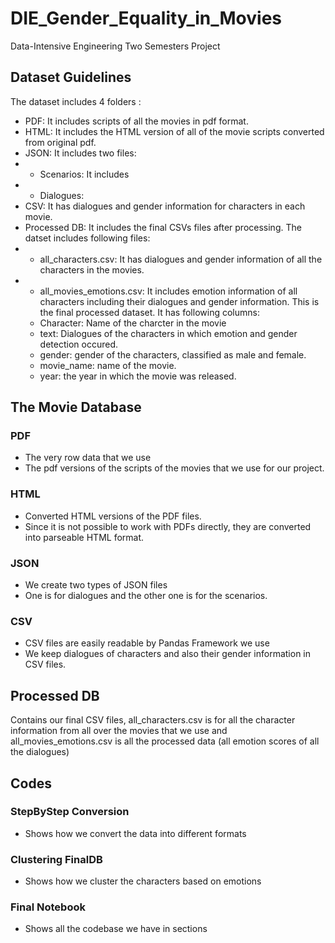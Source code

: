 # DIE_Gender_Equality_in_Movies
Data-Intensive Engineering Two Semesters Project

## Dataset Guidelines
The dataset includes 4 folders :
* PDF: It includes scripts of all the movies in pdf format.
* HTML: It includes the HTML version of all of the movie scripts converted from original pdf. 
* JSON: It includes two files:
* * Scenarios: It includes 
* * Dialogues: 
* CSV: It has dialogues and gender information for characters in each movie.
* Processed DB: It includes the final CSVs files after processing. The datset includes following files:
* * all_characters.csv: It has dialogues and gender information of all the characters in the movies.
* * all_movies_emotions.csv: It includes emotion information of all characters including their dialogues and gender information. This is the final processed dataset. It has following columns:
  * Character: Name of the charcter in the movie
  * text: Dialogues of the characters in which emotion and gender detection occured.
  * gender: gender of the characters, classified as male and female.
  * movie_name: name of the movie.
  * year: the year in which the movie was released.



## The Movie Database

### PDF
- The very row data that we use
- The pdf versions of the scripts of the movies that we use for our project.

### HTML
- Converted HTML versions of the PDF files. 
- Since it is not possible to work with PDFs directly, they are converted into parseable HTML format.

### JSON
- We create two types of JSON files
- One is for dialogues and the other one is for the scenarios.

### CSV
- CSV files are easily readable by Pandas Framework we use
- We keep dialogues of characters and also their gender information in CSV files.

## Processed DB

Contains our final CSV files, all_characters.csv is for all the character information from all over the movies that we use and all_movies_emotions.csv is all the processed data (all emotion scores of all the dialogues)

## Codes

### StepByStep Conversion
- Shows how we convert the data into different formats


### Clustering FinalDB
- Shows how we cluster the characters based on emotions

### Final Notebook
- Shows all the codebase we have in sections
